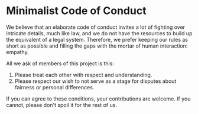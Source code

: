 <!--
SPDX-FileCopyrightText: 2019 Jan Krüger
SPDX-FileCopyrightText: 2020 Frans van Dorsselaer

SPDX-License-Identifier: MIT
-->

# Minimalist Code of Conduct

We believe that an elaborate code of conduct invites a lot of fighting
over intricate details, much like law, and we do not have the resources
to build up the equivalent of a legal system. Therefore, we prefer keeping
our rules as short as possible and filling the gaps with the mortar of
human interaction: empathy.

All we ask of members of this project is this:

1. Please treat each other with respect and understanding.
2. Please respect our wish to not serve as a stage for disputes about
   fairness or personal differences.

If you can agree to these conditions, your contributions are welcome.
If you cannot, please don't spoil it for the rest of us.
